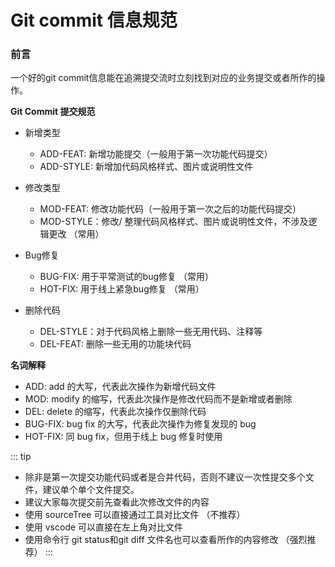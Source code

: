 # Git commit 信息规范

### 前言
一个好的git commit信息能在追溯提交流时立刻找到对应的业务提交或者所作的操作。


**Git Commit 提交规范**
- 新增类型
  - ADD-FEAT: 新增功能提交（一般用于第一次功能代码提交）
  - ADD-STYLE: 新增加代码风格样式、图片或说明性文件

- 修改类型
  - MOD-FEAT: 修改功能代码（一般用于第一次之后的功能代码提交）
  - MOD-STYLE：修改/ 整理代码风格样式、图片或说明性文件，不涉及逻辑更改 （常用）
- Bug修复
  - BUG-FIX: 用于平常测试的bug修复 （常用）
  - HOT-FIX: 用于线上紧急bug修复 （常用）
- 删除代码
  - DEL-STYLE：对于代码风格上删除一些无用代码、注释等
  - DEL-FEAT: 删除一些无用的功能块代码

**名词解释**
- ADD: add 的大写，代表此次操作为新增代码文件
- MOD: modify 的缩写，代表此次操作是修改代码而不是新增或者删除
- DEL: delete 的缩写，代表此次操作仅删除代码
- BUG-FIX: bug fix 的大写，代表此次操作为修复发现的 bug
- HOT-FIX: 同 bug fix，但用于线上 bug 修复时使用


::: tip
- 除非是第一次提交功能代码或者是合并代码，否则不建议一次性提交多个文件，建议单个单个文件提交。
- 建议大家每次提交前先查看此次修改文件的内容
- 使用 sourceTree 可以直接通过工具对比文件 （不推荐）
- 使用 vscode 可以直接在左上角对比文件
- 使用命令行 git status和git diff 文件名也可以查看所作的内容修改 （强烈推荐）
:::
